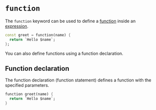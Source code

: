 # `function`

The `function` keyword can be used to define a [function][concept-functions] inside an [expression][concept-expressions].

```dart
const greet = function(name) {
  return `Hello $name`;
};
```

You can also define functions using a function declaration.

## Function declaration

The function declaration (function statement) defines a function with the specified parameters.

```dart
function greet(name) {
  return `Hello $name`;
}
```

[concept-scope]: ../../../../reference/concepts/scope.md
[concept-expressions]: ../../../../reference/concepts/expressions.md
[concept-functions]: ../../../../reference/concepts/functions.md
